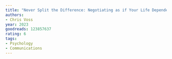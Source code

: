 ```yaml
---
title: "Never Split the Difference: Negotiating as if Your Life Depended on It"
authors:
- Chris Voss
year: 2023
goodreads: 123857637
rating: 6
tags:
- Psychology
- Communications
---
```

